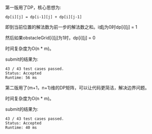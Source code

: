 第一版用了DP，核心思想为:

    dp[i][j] = dp[i-1][j] + dp[i][j-1]

即到当前位置的解法数为前一步的解法数之和。i或j为0时dp[i][j] = 1

然后如果obstacleGrid[i][j]为1时，dp[i][j] = 0

时间复杂度为O(n * m)。

submit的结果为:
```
43 / 43 test cases passed.
Status: Accepted
Runtime: 56 ms
```

第二版用了(m+1，n+1)维的DP矩阵，可以让代码更简洁，解决边界问题。

时间复杂度为O(n * m)。

submit的结果为:
```
43 / 43 test cases passed.
Status: Accepted
Runtime: 40 ms
```
